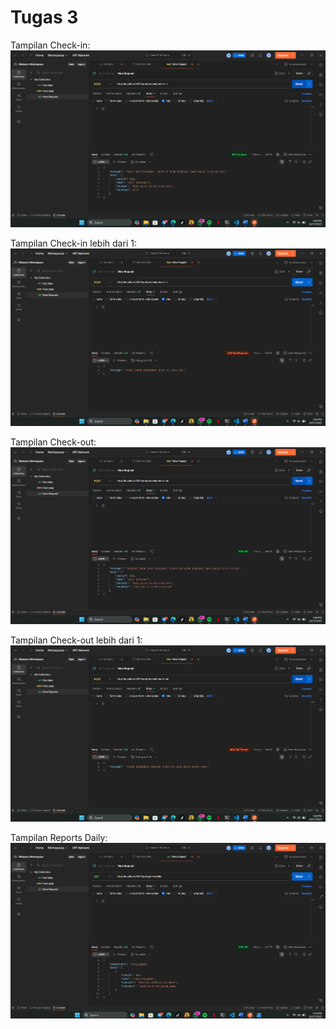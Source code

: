 # Tugas 3

Tampilan Check-in:
![Tampilan Check-in](./ss2/check-in.png)

Tampilan Check-in lebih dari 1:
![Tampilan Check-in lebih dari 1](./ss2/check-in_lebih_dari_1.png)

Tampilan Check-out:
![Tampilan Check-out](./ss2/check-out.png)

Tampilan Check-out lebih dari 1:
![Tampilan Check-out lebih dari](./ss2/check-out_lebih_dari_1.png)

Tampilan Reports Daily:
![Tampilan Reports Daily](./ss2/reports-daily.png)

